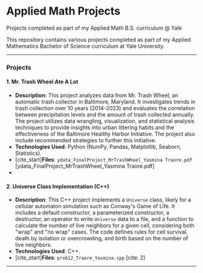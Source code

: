 # Applied Math Projects
Projects completed as part of my Applied Math B.S. curriculum @ Yale

This repository contains various projects completed as part of my Applied Mathematics Bachelor of Science curriculum at Yale University.

----

### Projects

#### 1. Mr. Trash Wheel Ate A Lot

* **Description**: This project analyzes data from Mr. Trash Wheel, an automatic trash collector in Baltimore, Maryland. It investigates trends in trash collection over 10 years (2014-2023) and evaluates the correlation between precipitation levels and the amount of trash collected annually. The project utilizes data wrangling, visualization, and statistical analysis techniques to provide insights into urban littering habits and the effectiveness of the Baltimore Healthy Harbor Initiative. The project also include recommended strategies to further this initiative.
* **Technologies Used**: Python (NumPy, Pandas, Matplotlib, Seaborn, Statistics).
* [cite_start]**Files**: `ydata_FinalProject_MrTrashWheel_Yasmina Traore.pdf` [ydata_FinalProject_MrTrashWheel_Yasmina Traore.pdf]
* 

#### 2. Universe Class Implementation (C++)

* **Description**: This C++ project implements a `Universe` class, likely for a cellular automaton simulation such as Conway's Game of Life. It includes a default constructor, a parameterized constructor, a destructor, an operator to write `Universe` data to a file, and a function to calculate the number of live neighbors for a given cell, considering both "wrap" and "no wrap" cases. The code defines rules for cell survival, death by isolation or overcrowding, and birth based on the number of live neighbors.
* **Technologies Used**: C++.
* [cite_start]**Files**: `prob12_Traore_Yasmina.cpp` [cite: 2]

---

